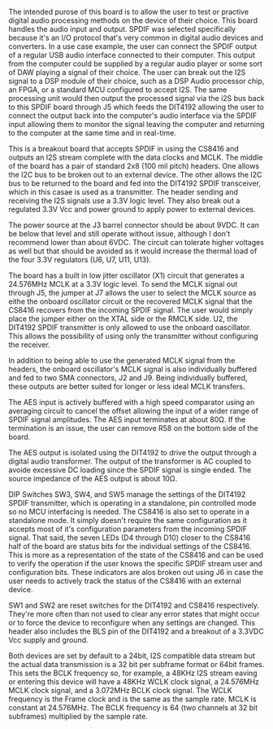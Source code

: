 The intended purose of this board is to allow the user to test or practive digital audio processing methods on the device of their choice.  This board handles the audio input and output.  SPDIF was selected specifically because it's an I/O protocol that's very common in digital audio devices and converters.  In a use case example, the user can connect the SPDIF output of a regular USB audio interface connected to their computer.  This output from the computer could be supplied by a regular audio player or some sort of DAW playing a signal of their choice.  The user can break out the I2S signal to a DSP module of their choice, such as a DSP Audio processor chip, an FPGA, or a standard MCU configured to accept I2S.  The same processing unit would then output the processed signal via the i2S bus back to this SPDIF board through J5 which feeds the DIT4192 allowing the user to connect the output back into the computer's audio interface via the SPDIF input allowing them to monitor the signal leaving the computer and returning to the computer at the same time and in real-time.

This is a breakout board that accepts SPDIF in using the CS8416 and outputs an I2S stream complete with the data clocks and MCLK.  The middle of the board has a pair of standard 2x8 (100 mil pitch) headers.  One allows the I2C bus to be broken out to an external device.  The other allows the I2C bus to be returned to the board and fed into the DIT4192 SPDIF transceiver, which in this casae is used as a transmitter.  The header sending and receiving the I2S signals use a 3.3V logic level.  They also break out a regulated 3.3V Vcc and power ground to apply power to external devices.  

The power source at the J3 barrel connector should be about 9VDC.  It can be below that level and still operate without issue, although I don't recommend lower than about 6VDC.  The circuit can tolerate higher voltages as well but that should be avoided as it would increase the thermal load of the four 3.3V regulators (U6, U7, U11, U13).   

The board has a built in low jitter oscillator (X1) circuit that generates a 24.576MHz MCLK at a 3.3V logic level.  To send the MCLK signal out through J5, the jumper at J7 allows the user to select the MCLK source as eithe the onboard oscillator circuit or the recovered MCLK signal that the CS8416 recovers from the incoming SPDIF signal.  The user would simply place the jumper either on the XTAL side or the RMCLK side.  U2, the DIT4192 SPDIF transmitter is only allowed to use the onboard oascillator.  This allows the possibility of using only the transmitter without configuring the receiver.  

In addition to being able to use the generated MCLK signal from the headers, the onboard oscillator's MCLK signal is also individually buffered and fed to two SMA connectors, J2 and J9.  Being individually buffered, these outputs are better suited for longer or less ideal MCLK transfers.

The AES input is actively buffered with a high speed comparator using an averaging circuit to cancel the offset allowing the input of a wider range of SPDIF signal amplitudes.  The AES input terminates at about 80Ω.  If the termination is an issue, the user can remove R58 on the bottom side of the board.  

The AES output is isolated using the DIT4192 to drive the output through a digital audio transformer.  The output of the transformer is AC coupled to avoide excessive DC loading since the SPDIF signal is single ended.  The source impedance of the AES output is about 10Ω.

DIP Switches SW3, SW4, and SW5 manage the settings of the DIT4192 SPDIF transmitter, which is operating in a standalone, pin controlled mode so no MCU interfacing is needed.  The CS8416 is also set to operate in a standalone mode.  It simply doesn't require the same configuration as it accepts most of it's configuration parameters from the incoming SPDIF signal.  That said, the seven LEDs (D4 through D10) closer to the CS8416 half of the board are status bits for the individual settings of the CS8416.  This is more as a representation of the state of the CS8416 and can be used to verify the operation if the user knows the specific SPDIF stream user and configuration bits.  These indicators are alos broken out using J6 in case the user needs to actively track the status of the CS8416 with an external device.

SW1 and SW2 are reset switches for the DIT4192 and CS8416 respectively.  They're more often than not used to clear any error states that might occur or to force the device to reconfigure when any settings are changed.  This header also includes the BLS pin of the DIT4192 and a breakout of a 3.3VDC Vcc supply and ground.

Both devices are set by default to a 24bit, I2S compatible data stream but the actual data transmission is a 32 bit per subframe format or 64bit frames.  This sets the BCLK frequency so, for example, a 48KHz I2S stream eaving or entering this device will have a 48KHz WCLK clock signal, a 24.576MHz MCLK clock signal, and a 3.072MHz BCLK clock signal.  The WCLK frequency is the Frame clock and is the same as the sample rate.  MCLK is constant at 24.576MHz.  The BCLK frequency is 64 (two channels at 32 bit subframes) multiplied by the sample rate.  
